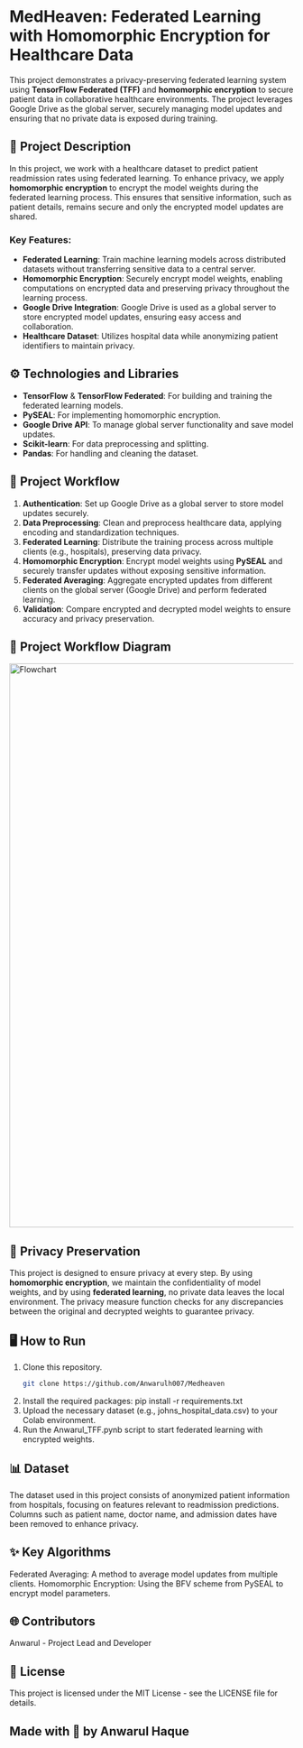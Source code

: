 # MedHeaven: Federated Learning with Homomorphic Encryption for Healthcare Data

This project demonstrates a privacy-preserving federated learning system using **TensorFlow Federated (TFF)** and **homomorphic encryption** to secure patient data in collaborative healthcare environments. The project leverages Google Drive as the global server, securely managing model updates and ensuring that no private data is exposed during training.

## 📜 **Project Description**
In this project, we work with a healthcare dataset to predict patient readmission rates using federated learning. To enhance privacy, we apply **homomorphic encryption** to encrypt the model weights during the federated learning process. This ensures that sensitive information, such as patient details, remains secure and only the encrypted model updates are shared.

### Key Features:
- **Federated Learning**: Train machine learning models across distributed datasets without transferring sensitive data to a central server.
- **Homomorphic Encryption**: Securely encrypt model weights, enabling computations on encrypted data and preserving privacy throughout the learning process.
- **Google Drive Integration**: Google Drive is used as a global server to store encrypted model updates, ensuring easy access and collaboration.
- **Healthcare Dataset**: Utilizes hospital data while anonymizing patient identifiers to maintain privacy.

## ⚙️ **Technologies and Libraries**
- **TensorFlow** & **TensorFlow Federated**: For building and training the federated learning models.
- **PySEAL**: For implementing homomorphic encryption.
- **Google Drive API**: To manage global server functionality and save model updates.
- **Scikit-learn**: For data preprocessing and splitting.
- **Pandas**: For handling and cleaning the dataset.

## 🚀 **Project Workflow**
1. **Authentication**: Set up Google Drive as a global server to store model updates securely.
2. **Data Preprocessing**: Clean and preprocess healthcare data, applying encoding and standardization techniques.
3. **Federated Learning**: Distribute the training process across multiple clients (e.g., hospitals), preserving data privacy.
4. **Homomorphic Encryption**: Encrypt model weights using **PySEAL** and securely transfer updates without exposing sensitive information.
5. **Federated Averaging**: Aggregate encrypted updates from different clients on the global server (Google Drive) and perform federated learning.
6. **Validation**: Compare encrypted and decrypted model weights to ensure accuracy and privacy preservation.

## 🚀 **Project Workflow Diagram**
<img src="https://github.com/Anwarulh007/Medheaven/blob/main/flowchart%20pic.jpg" alt="Flowchart" width = "1000">

## 🔐 **Privacy Preservation**
This project is designed to ensure privacy at every step. By using **homomorphic encryption**, we maintain the confidentiality of model weights, and by using **federated learning**, no private data leaves the local environment. The privacy measure function checks for any discrepancies between the original and decrypted weights to guarantee privacy.

## 🖥️ **How to Run**
1. Clone this repository.
   ```bash
   git clone https://github.com/Anwarulh007/Medheaven
2. Install the required packages:
pip install -r requirements.txt
3. Upload the necessary dataset (e.g., johns_hospital_data.csv) to your Colab environment.
4. Run the Anwarul_TFF.pynb script to start federated learning with encrypted weights.
## 📊 Dataset
The dataset used in this project consists of anonymized patient information from hospitals, focusing on features relevant to readmission predictions. Columns such as patient name, doctor name, and admission dates have been removed to enhance privacy.

## ✨ Key Algorithms
Federated Averaging: A method to average model updates from multiple clients.
Homomorphic Encryption: Using the BFV scheme from PySEAL to encrypt model parameters.

## 🌐 Contributors
Anwarul - Project Lead and Developer

## 📜 License
This project is licensed under the MIT License - see the LICENSE file for details.

## Made with 🤍 by Anwarul Haque
